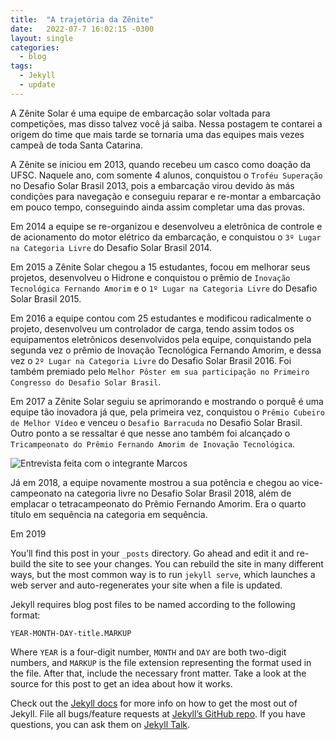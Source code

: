 ```yaml
---
title:  "A trajetória da Zênite"
date:   2022-07-7 16:02:15 -0300
layout: single
categories:
  - blog
tags:
  - Jekyll
  - update
---
```


A Zênite Solar é uma equipe de embarcação solar voltada para competições, mas disso talvez você já saiba. Nessa postagem te contarei a origem do time que mais tarde se tornaria uma das equipes mais vezes campeã de toda Santa Catarina.

A Zênite se iniciou em 2013, quando recebeu um casco como doação da UFSC. Naquele ano, com somente 4 alunos, conquistou o `Troféu Superação` no Desafio Solar Brasil 2013, pois a embarcação virou devido às más condições para navegação e conseguiu reparar e re-montar a embarcação em pouco tempo, conseguindo ainda assim completar uma das provas.

Em 2014 a equipe se re-organizou e desenvolveu a eletrônica de controle e de acionamento do motor elétrico da embarcação, e conquistou o `3º Lugar na Categoria Livre` do Desafio Solar Brasil 2014.

Em 2015 a Zênite Solar chegou a 15 estudantes, focou em melhorar seus projetos, desenvolveu o Hidrone e conquistou o prêmio de `Inovação Tecnológica Fernando Amorim` e o `1º Lugar na Categoria Livre` do Desafio Solar Brasil 2015.

Em 2016 a equipe contou com 25 estudantes e modificou radicalmente o projeto, desenvolveu um controlador de carga, tendo assim todos os equipamentos eletrônicos desenvolvidos pela equipe, conquistando pela segunda vez o prêmio de Inovação Tecnológica Fernando Amorim, e dessa vez o `2º Lugar na Categoria Livre` do Desafio Solar Brasil 2016. Foi também premiado pelo `Melhor Pôster em sua participação no Primeiro Congresso do Desafio Solar Brasil`.

Em 2017 a Zênite Solar seguiu se aprimorando e mostrando o porquê é uma equipe tão inovadora já que, pela primeira vez, conquistou o `Prêmio Cubeiro de Melhor Vídeo` e venceu o `Desafio Barracuda` no Desafio Solar Brasil. Outro ponto a se ressaltar é que nesse ano também foi alcançado o `Tricampeonato do Prêmio Fernando Amorim de Inovação Tecnológica`.

![Entrevista feita com o integrante Marcos](https://github.com/caiocarioca/zenitesolar.com/blob/master/assets/images/entrevista.JPG)

Já em 2018, a equipe novamente mostrou a sua potência e chegou ao vice-campeonato na categoria livre no Desafio Solar Brasil 2018, além de emplacar o tetracampeonato do Prêmio Fernando Amorim. Era o quarto título em sequência na categoria em sequência.

Em 2019

You’ll find this post in your `_posts` directory. Go ahead and edit it and re-build the site to see your changes. You can rebuild the site in many different ways, but the most common way is to run `jekyll serve`, which launches a web server and auto-regenerates your site when a file is updated.

Jekyll requires blog post files to be named according to the following format:

`YEAR-MONTH-DAY-title.MARKUP`

Where `YEAR` is a four-digit number, `MONTH` and `DAY` are both two-digit numbers, and `MARKUP` is the file extension representing the format used in the file. After that, include the necessary front matter. Take a look at the source for this post to get an idea about how it works.

Check out the [Jekyll docs][jekyll-docs] for more info on how to get the most out of Jekyll. File all bugs/feature requests at [Jekyll’s GitHub repo][jekyll-gh]. If you have questions, you can ask them on [Jekyll Talk][jekyll-talk].

[jekyll-docs]: https://jekyllrb.com/docs/home
[jekyll-gh]:   https://github.com/jekyll/jekyll
[jekyll-talk]: https://talk.jekyllrb.com/
